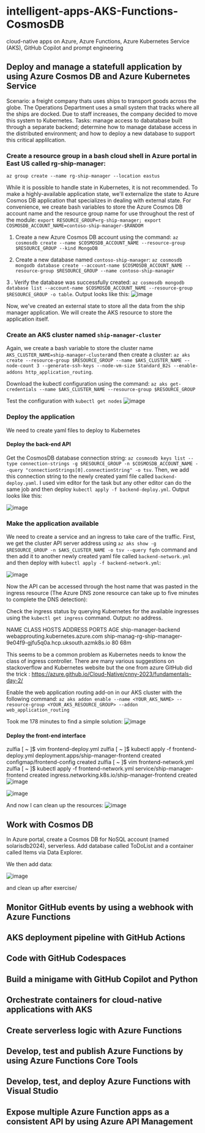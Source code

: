 # intelligent-apps-AKS-Functions-CosmosDB
cloud-native apps on Azure, Azure Functions, Azure Kubernetes Service (AKS), GitHub Copilot and prompt engineering

## Deploy and manage a statefull application by using Azure Cosmos DB and Azure Kubernetes Service
Scenario: a freight company thats uses ships to transport goods across the globe. The Operations Department uses a small system that tracks where all the ships are docked. Due to staff increases, the company decided to move this system to Kubernetes.
Tasks: manage access to dabatabase built through a separate backend; determine how to manage database access in the distributed environment; and how to deploy a new database to support this critical applilcation.

### Create a resource group in a bash cloud shell in Azure portal in East US called rg-ship-manager:
`az group create --name rg-ship-manager --location eastus`

While it is possible to handle state in Kubernetes, it is not recommended. To make a highly-available application state, we'll externalize the state to Azure Cosmos DB application that specializes in dealing with external state. For convenience, we create bash variables to store the Azure Cosmos DB account name and the resource group name for use throughout the rest of the module:
` export RESOURCE_GROUP=rg-ship-manager; export COSMOSDB_ACCOUNT_NAME=contoso-ship-manager-$RANDOM `

1. Create a new Azure Cosmos DB account using the command: `az cosmosdb create --name $COSMOSDB_ACCOUNT_NAME --resource-group $RESOURCE_GROUP --kind MongoDB`

2. Create a new database named `contoso-ship-manager`: `az cosmosdb mongodb database create --account-name $COSMOSDB_ACCOUNT_NAME --resource-group $RESOURCE_GROUP --name contoso-ship-manager`

3 . Verify the database was successfully created: `az cosmosdb mongodb database list --account-name $COSMOSDB_ACCOUNT_NAME --resource-group $RESOURCE_GROUP -o table`. Output looks like this: 
![image](https://github.com/ZCHAnalytics/intelligent-apps-AKS-Functions-CosmosDB/assets/146954022/d79d33b6-7750-44ca-9df5-b8b746a89d89)

Now, we've created an external state to store all the data from the ship manager application. We will create the AKS resource to store the application itself.

### Create an AKS cluster named `ship-manager-cluster`
Again, we create a bash variable to store the cluster name `AKS_CLUSTER_NAME=ship-manager-cluster`and then create a cluster:
`az aks create --resource-group $RESOURCE_GROUP --name $AKS_CLUSTER_NAME --node-count 3 --generate-ssh-keys --node-vm-size Standard_B2s --enable-addons http_application_routing`.

Download the kubectl configuration using the command: `az aks get-credentials --name $AKS_CLUSTER_NAME --resource-group $RESOURCE_GROUP`

Test the configuration with `kubectl get nodes`
![image](https://github.com/ZCHAnalytics/intelligent-apps-AKS-Functions-CosmosDB/assets/146954022/bc2669bc-af94-4602-a4f8-6228f93f80fb)

### Deploy the application 
We need to create yaml files to deploy to Kubernetes
#### Deploy the back-end API
Get the CosmosDB database connection string: `az cosmosdb keys list --type connection-strings -g $RESOURCE_GROUP -n $COSMOSDB_ACCOUNT_NAME --query "connectionStrings[0].connectionString" -o tsv`. Then, we add this connection string to the newly created yaml file called `backend-deploy.yaml`. I used vim editor for the task but any other editor can do the same job and then deploy `kubectl apply -f backend-deploy.yml`. Output looks like this:

![image](https://github.com/ZCHAnalytics/intelligent-apps-AKS-Functions-CosmosDB/assets/146954022/50da3aba-5a0c-4285-9495-e91634af6931)

### Make the application available
We need to create a service and an ingress to take care of the traffic. First, we get the cluster API server address using `az aks show -g $RESOURCE_GROUP -n $AKS_CLUSTER_NAME -o tsv --query fqdn` command and then add it to another newly created yaml file called `backend-network.yml` and then deploy with `kubectl apply -f backend-network.yml`: 

![image](https://github.com/ZCHAnalytics/intelligent-apps-AKS-Functions-CosmosDB/assets/146954022/8fb4bc5a-c031-4b89-b105-6ef783e84769)

Now the API can be accessed through the host name that was pasted in the ingress resource (The Azure DNS zone resource can take up to five minutes to complete the DNS detection): 

Check the ingress status by querying Kubernetes for the available ingresses using the `kubectl get ingress` command.
Output: no address.

NAME                   CLASS                                HOSTS                                                              ADDRESS   PORTS   AGE
ship-manager-backend   webapprouting.kubernetes.azure.com   ship-manag-rg-ship-manager-9e04f9-gjfu5q0a.hcp.uksouth.azmk8s.io             80      68m

This seems to be a common problem as Kubernetes needs to know the class of ingress controller. There are many various suggestions on stackoverflow and Kubernetes website  but the one from azure GitHub did the trick :  https://azure.github.io/Cloud-Native/cnny-2023/fundamentals-day-2/

Enable the web application routing add-on in our AKS cluster with the following command:
`az aks addon enable --name <YOUR_AKS_NAME> --resource-group <YOUR_AKS_RESOURCE_GROUP> --addon web_application_routing`

Took me 178 minutes to find a simple solution:
![image](https://github.com/ZCHAnalytics/intelligent-apps-AKS-Functions-CosmosDB/assets/146954022/d4dd72bd-8c98-42d9-a4a1-f9ca11a5d6ff)

#### Deploy the front-end interface

zulfia [ ~ ]$ vim frontend-deploy.yml 
zulfia [ ~ ]$ kubectl apply -f frontend-deploy.yml
deployment.apps/ship-manager-frontend created
configmap/frontend-config created
zulfia [ ~ ]$ vim frontend-network.yml
zulfia [ ~ ]$ kubectl apply -f frontend-network.yml
service/ship-manager-frontend created
ingress.networking.k8s.io/ship-manager-frontend created
![image](https://github.com/ZCHAnalytics/intelligent-apps-AKS-Functions-CosmosDB/assets/146954022/18b41f54-e961-45d3-b83a-2fd142f947f8)


![image](https://github.com/ZCHAnalytics/intelligent-apps-AKS-Functions-CosmosDB/assets/146954022/6207140b-8f8f-4300-83f6-c1b1190c989d)

And now I can clean up the resources:
![image](https://github.com/ZCHAnalytics/intelligent-apps-AKS-Functions-CosmosDB/assets/146954022/5b7ee731-a1c3-448d-88a6-dfffc60100e9)

## Work with Cosmos DB

In Azure portal, create a Cosmos DB for NoSQL account (named solarisdb2024), serverless. Add database called ToDoList and a container called Items via Data Explorer. 

We then add data:

![image](https://github.com/ZCHAnalytics/intelligent-apps-AKS-Functions-CosmosDB/assets/146954022/9d172fa6-231a-4d29-9724-58a665076823)

and clean up after exercise/

## Monitor GitHub events by using a webhook with Azure Functions

## AKS deployment pipeline with GitHub Actions

## Code with GitHub Codespaces 

## Build a minigame with GitHub Copilot and Python

## Orchestrate containers for cloud-native applications with AKS

## Create serverless logic with Azure Functions

## Develop, test and publish  Azure Functions by using Azure Functions Core Tools

## Develop, test, and deploy Azure Functions with Visual Studio

## Expose multiple Azure Function apps as a consistent API by using Azure API Management

##

